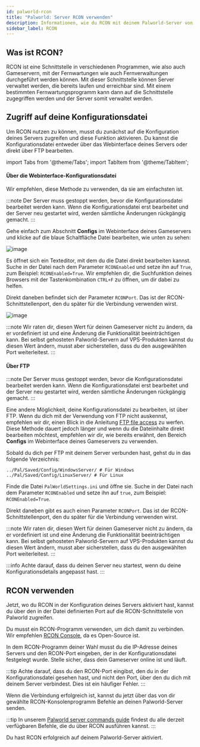 ```yaml
---
id: palworld-rcon
title: "Palworld: Server RCON verwenden"
description: Informationen, wie du RCON mit deinem Palworld-Server von ZAP-Hosting verwendest, um deinen Server zu verwalten - ZAP-Hosting.com Dokumentation
sidebar_label: RCON
---
```


## Was ist RCON?

RCON ist eine Schnittstelle in verschiedenen Programmen, wie also auch Gameservern, mit der Fernwartungen wie auch Fernverwaltungen durchgeführt werden können. Mit dieser Schnittstelle können Server verwaltet werden, die bereits laufen und erreichbar sind. Mit einem bestimmten Fernwartungsprogramm kann dann auf die Schnittstelle zugegriffen werden und der Server somit verwaltet werden.

## Zugriff auf deine Konfigurationsdatei

Um RCON nutzen zu können, musst du zunächst auf die Konfiguration deines Servers zugreifen und diese Funktion aktivieren. Du kannst die Konfigurationsdatei entweder über das Webinterface deines Servers oder direkt über FTP bearbeiten.

import Tabs from '@theme/Tabs';
import TabItem from '@theme/TabItem';

<Tabs>
<TabItem value="configs" label="Über die WI-Konfigurationsdatei">

#### Über die Webinterface-Konfigurationsdatei

Wir empfehlen, diese Methode zu verwenden, da sie am einfachsten ist. 

:::note
Der Server muss gestoppt werden, bevor die Konfigurationsdatei bearbeitet werden kann. Wenn die Konfigurationsdatei erst bearbeitet und der Server neu gestartet wird, werden sämtliche Änderungen rückgängig gemacht.
:::

Gehe einfach zum Abschnitt **Configs** im Webinterface deines Gameservers und klicke auf die blaue Schaltfläche Datei bearbeiten, wie unten zu sehen:

![image](https://github.com/zaphosting/docs/assets/42719082/53c8acad-7347-4c3e-85bf-5ae0ad423fc6)

Es öffnet sich ein Texteditor, mit dem du die Datei direkt bearbeiten kannst. Suche in der Datei nach dem Parameter `RCONEnabled` und setze ihn auf `True`, zum Beispiel: `RCONEnabled=True`. Wir empfehlen dir, die Suchfunktion deines Browsers mit der Tastenkombination `CTRL+F` zu öffnen, um dir dabei zu helfen.

Direkt daneben befindet sich der Parameter `RCONPort`. Das ist der RCON-Schnittstellenport, den du später für die Verbindung verwenden wirst.

![image](https://github.com/zaphosting/docs/assets/42719082/40dbb8ae-a75d-47b9-96d5-3af0519b62ac)

:::note
Wir raten dir, diesen Wert für deinen Gameserver nicht zu ändern, da er vordefiniert ist und eine Änderung die Funktionalität beeinträchtigen kann. Bei selbst gehosteten Palworld-Servern auf VPS-Produkten kannst du diesen Wert ändern, musst aber sicherstellen, dass du den ausgewählten Port weiterleitest.
:::

</TabItem>

<TabItem value="ftp" label="Via FTP">

#### Über FTP

:::note
Der Server muss gestoppt werden, bevor die Konfigurationsdatei bearbeitet werden kann. Wenn die Konfigurationsdatei erst bearbeitet und der Server neu gestartet wird, werden sämtliche Änderungen rückgängig gemacht.
:::

Eine andere Möglichkeit, deine Konfigurationsdatei zu bearbeiten, ist über FTP. Wenn du dich mit der Verwendung von FTP nicht auskennst, empfehlen wir dir, einen Blick in die Anleitung [FTP file access](gameserver-ftpaccess.md) zu werfen. Diese Methode dauert jedoch länger und wenn du die Dateiinhalte direkt bearbeiten möchtest, empfehlen wir dir, wie bereits erwähnt, den Bereich **Configs** im Webinterface deines Gameservers zu verwenden.

Sobald du dich per FTP mit deinem Server verbunden hast, gehst du in das folgende Verzeichnis:
```
../Pal/Saved/Config/WindowsServer/ # Für Windows
../Pal/Saved/Config/LinuxServer/ # Für Linux
```

Finde die Datei `PalWorldSettings.ini` und öffne sie. Suche in der Datei nach dem Parameter `RCONEnabled` und setze ihn auf `true`, zum Beispiel: `RCONEnabled=True`.

Direkt daneben gibt es auch einen Parameter `RCONPort`. Das ist der RCON-Schnittstellenport, den du später für die Verbindung verwenden wirst.

:::note
Wir raten dir, diesen Wert für deinen Gameserver nicht zu ändern, da er vordefiniert ist und eine Änderung die Funktionalität beeinträchtigen kann. Bei selbst gehosteten Palworld-Servern auf VPS-Produkten kannst du diesen Wert ändern, musst aber sicherstellen, dass du den ausgewählten Port weiterleitest.
:::

</TabItem>
</Tabs>

:::info
Achte darauf, dass du deinen Server neu startest, wenn du deine Konfigurationsdetails angepasst hast.
:::

## RCON verwenden

Jetzt, wo du RCON in der Konfiguration deines Servers aktiviert hast, kannst du über den in der Datei definierten Port auf die RCON-Schnittstelle von Palworld zugreifen.

Du musst ein RCON-Programm verwenden, um dich damit zu verbinden. Wir empfehlen [RCON Console](https://sourceforge.net/projects/rconconsole/), da es Open-Source ist.

In dem RCON-Programm deiner Wahl musst du die IP-Adresse deines Servers und den RCON-Port eingeben, der in der Konfigurationsdatei festgelegt wurde. Stelle sicher, dass dein Gameserver online ist und läuft.

:::tip
Achte darauf, dass du den RCON-Port eingibst, den du in der Konfigurationsdatei gesehen hast, und nicht den Port, über den du dich mit deinem Server verbindest. Dies ist ein häufiger Fehler.
:::

Wenn die Verbindung erfolgreich ist, kannst du jetzt über das von dir gewählte RCON-Konsolenprogramm Befehle an deinen Palworld-Server senden. 

:::tip
In unserem [Palworld server commands guide](palworld-server-commands.md) findest du alle derzeit verfügbaren Befehle, die du über RCON ausführen kannst.
:::

Du hast RCON erfolgreich auf deinem Palworld-Server aktiviert.